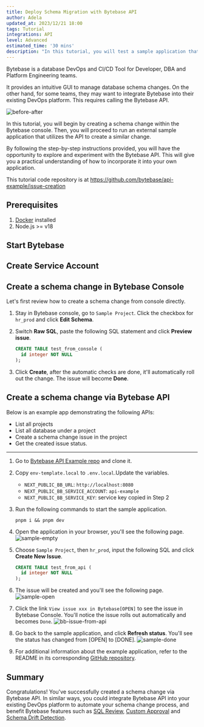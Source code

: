 ```yaml
---
title: Deploy Schema Migration with Bytebase API
author: Adela
updated_at: 2023/12/21 18:00
tags: Tutorial
integrations: API
level: Advanced
estimated_time: '30 mins'
description: "In this tutorial, you will test a sample application that utilizes the Bytebase API to create a change. By following the instructions, you'll gain hands-on experience in running the application and initiating a change using the Bytebase API."
---
```


Bytebase is a database DevOps and CI/CD Tool for Developer, DBA and Platform Engineering teams.

It provides an intuitive GUI to manage database schema changes. On the other hand, for some teams,
they may want to integrate Bytebase into their existing DevOps platform. This requires calling the
Bytebase API.

![before-after](/content/docs/tutorials/api-issue/before-after.webp)

In this tutorial, you will begin by creating a schema change within the Bytebase console. Then, you will proceed to run an external sample application that utilizes the API to create a similar change.

By following the step-by-step instructions provided, you will have the opportunity to explore and experiment with the Bytebase API. This will give you a practical understanding of how to incorporate it into your own application.

<HintBlock type="info">

This tutorial code repository is at https://github.com/bytebase/api-example/issue-creation

</HintBlock>

## Prerequisites

1. [Docker](https://www.docker.com/) installed
2. Node.js >= v18

## Start Bytebase

<IncludeBlock url="/docs/share/tutorials/start-bytebase"></IncludeBlock>

## Create Service Account

<IncludeBlock url="/docs/share/tutorials/create-service-account"></IncludeBlock>

## Create a schema change in Bytebase Console

Let's first review how to create a schema change from console directly.

1. Stay in Bytebase console, go to `Sample Project`. Click the checkbox for `hr_prod` and click **Edit Schema**.

1. Switch **Raw SQL**, paste the following SQL statement and click **Preview issue**.

   ```sql
   CREATE TABLE test_from_console (
     id integer NOT NULL
   );
   ```

1. Click **Create**, after the automatic checks are done, it'll automatically roll out the change. The issue will become **Done**.

## Create a schema change via Bytebase API

Below is an example app demonstrating the following APIs:

- List all projects
- List all database under a project
- Create a schema change issue in the project
- Get the created issue status.

---

1. Go to [Bytebase API Example
   repo](https://github.com/bytebase/api-example) and clone it.

1. Copy `env-template.local` to `.env.local`.Update the variables.

   - `NEXT_PUBLIC_BB_URL`: `http://localhost:8080`
   - `NEXT_PUBLIC_BB_SERVICE_ACCOUNT`: `api-example`
   - `NEXT_PUBLIC_BB_SERVICE_KEY`: service key copied in Step 2

1. Run the following commands to start the sample application.

   ```text
   pnpm i && pnpm dev
   ```

1. Open the application in your browser, you'll see the following page.
   ![sample-empty](/content/docs/tutorials/api-issue/sample-empty.webp)

1. Choose `Sample Project`, then `hr_prod`, input the following SQL and click **Create New Issue**.

   ```sql
   CREATE TABLE test_from_api (
     id integer NOT NULL
   );
   ```

1. The issue will be created and you'll see the following page.
   ![sample-open](/content/docs/tutorials/api-issue/sample-open.webp)

1. Click the link `View issue xxx in Bytebase[OPEN]` to see the issue in Bytebase Console. You'll notice the issue rolls out automatically and becomes `Done`.
   ![bb-issue-from-api](/content/docs/tutorials/api-issue/bb-issue-from-api.webp)

1. Go back to the sample application, and click **Refresh status**. You'll see the status has changed from [OPEN] to [DONE].
   ![sample-done](/content/docs/tutorials/api-issue/sample-done.webp)

1. For additional information about the example application, refer to the README in its corresponding [GitHub repository](https://github.com/bytebase/api-example/).

## Summary

Congratulations! You've successfully created a schema change via Bytebase API. In similar ways, you could integrate Bytebase API into your existing DevOps platform to automate your schema change process, and benefit Bytebase features such as [SQL Review](/docs/sql-review/overview/), [Custom Approval](/docs/administration/custom-approval/) and [Schema Drift Detection](/docs/change-database/drift-detection/).
